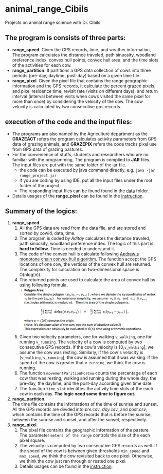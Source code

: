 # animal_range_Cibils
Projects on animal range science with Dr. Cibils

The program is consists of three parts:  
-------------------------------------
- **range_speed**. Given the GPS records, time, and weather information, The program calculates the distance traveled, path sinuosity, woodland preference index, convex hull points, convex hull area, and the time slots of the activities for each cow.
- **range_partition**. It partitions a GPS data collection of cows into three periods (pre-day, daytime, post-day) based on a given time file.
- **range_pixel**. Given the pixel file that contains the range geographic information and the GPS records, it calculate the percent grazed pixels, and pixel residence time, revisit rate (visits on different days), and return interval (interval between visits when cows visited the same pixel for more than once) by considering the velocity of the cow. The cow velocity is calculated by two consecutive gps records. 

execution of the code and the input files:
-------------------------------------
- The programs are also named by the Agriculture department as the **GRAZEACT** refers the program calculates activity parameters from GPS data of grazing animals, and **GRAZEPIX** refers the code tracks pixel use from GPS data of grazing pastures.  
- For the convenience of stuffs, students and researchers who are no familiar with the programming, The program is complied to **JAR** files. The input files are put with the same folder of the jar file. 
	- the code can be executed by java command directly, e.g. `java -jar range_project.jar`
	- If you are coding by using IDE, put all the input files under the root folder of the project. 
	- The responding input files can be found found in the [data](data) folder. 
- Details usages of the **range_pixel** can be found in the [instruction](Tutorial/instructions-v2.pdf).


Summary of the logics:
-------------------------------------
1. **range_speed**. 
	1. All the GPS data are read from the data file, and are stored and sorted by cowid, data, time.
	2. The program is coded by *Aditay* calculates the distance traveled, path sinuosity, woodland preference index. The logic of this part is **hard to follow**. Time is needed to understand it. 
	3. The code of the convex hull is calculate following [Andrew's monotone chain convex hull algorithm](https://en.wikibooks.org/wiki/Algorithm_Implementation/Geometry/Convex_hull/Monotone_chain). The function accept the GPS locations of one cow, the vertices of the convex hull are returned. The complexity for calculation on two-dimensional space is O(nlog(n)).
	4. The returned points are used to calculate the area of convex hull by using following formula.
	![Calculation of the area of MCP](figs/formula_MCP_Area.png)
	5. Given two velocity parameters, one for walking `v_walking`, one for running `v_running`. The velocity of a cow is computed by two consecutive GPS records. If the cow's velocity is [0,`v_walking`], we assume the cow was resting. Similarly, if the cow's velocity is (`v_walking`, `v_running`], the cow is assumed that it was walking. If the speed of the cow is greater that `v_running`, we think the cow is running. 
	6. The function `movementParitionForCow` counts the percentage of each cow that was resting, walking and running during the whole day, the pre-day, the daytime, and the post-day according given time date.
	7. The function `time_slot` identifies the activity time slots of the each cow in each day. **The logic need some time to figure out.** 
2. **range_partition**.  
	The time file contains the informations of the time of sunrise and sunset. All the GPS records are divided into *pre.csv*, *day.csv*, and *post.csv*, which contains the time of the GPS records that is before the sunrise, between the sunrise and sunset, and after the sunset, respectively. 
3. **range_pixel**.
	1. The pixel file contains the geographic information of the pasture. The parameter `meters of the range` controls the size of the each pixel square.  
	2. The velocity is computed by two consecutive GPS records as well. If the speed of the cow is between given thresholds `min_speed` and `max_speed`, we think the cow revisited back to one pixel. Otherwise, we think the cow just ran through or rested one pixel.
	3. Details usages can be found in the [instruction](Tutorial/instructions-v2.pdf).